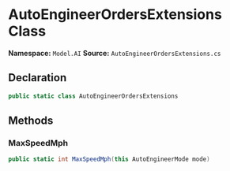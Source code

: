 # AutoEngineerOrdersExtensions Class

**Namespace:** `Model.AI`
**Source:** `AutoEngineerOrdersExtensions.cs`

## Declaration

```csharp
public static class AutoEngineerOrdersExtensions
```

## Methods

### MaxSpeedMph

```csharp
public static int MaxSpeedMph(this AutoEngineerMode mode)
```

